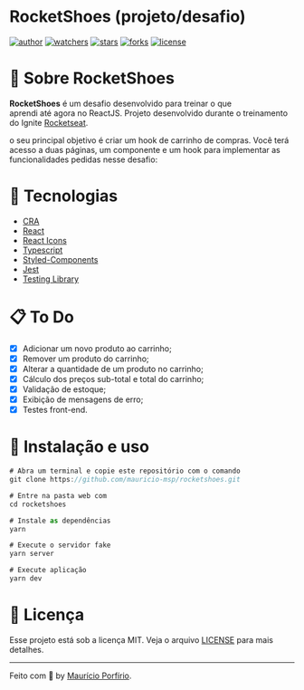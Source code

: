 # RocketShoes (projeto/desafio)

[![author](https://img.shields.io/badge/author-mauricioporfirio-blue?style=flat-square)](https://github.com/mauricio-msp)
[![watchers](https://img.shields.io/github/watchers/mauricio-msp/rocketshoes?style=flat-square&color=blue)](https://github.com/mauricio-msp/rocketshoes/watchers)
[![stars](https://img.shields.io/github/stars/mauricio-msp/rocketshoes?style=flat-square&color=blue)](https://github.com/mauricio-msp/rocketshoes/stargazers)
[![forks](https://img.shields.io/github/forks/mauricio-msp/rocketshoes?style=flat-square&color=blue)](https://github.com/mauricio-msp/rocketshoes/network/members)
[![license](https://img.shields.io/badge/license-MIT-blue?style=flat-square)](LICENSE)

# :information_desk_person: Sobre RocketShoes

**RocketShoes** é um desafio desenvolvido para treinar o que aprendi até agora no ReactJS. Projeto desenvolvido durante o treinamento do Ignite [Rocketseat](https://www.rocketseat.com.br/).

o seu principal objetivo é criar um hook de carrinho de compras. Você terá acesso a duas páginas, um componente e um hook para implementar as funcionalidades pedidas nesse desafio:


# :rocket: Tecnologias

- [CRA](https://create-react-app.dev/)
- [React](https://pt-br.reactjs.org/)
- [React Icons](https://react-icons.github.io/react-icons/)
- [Typescript](https://www.typescriptlang.org/)
- [Styled-Components](https://styled-components.com/)
- [Jest](https://jestjs.io/pt-BR/)
- [Testing Library](https://testing-library.com/)

# :clipboard: To Do

- [x] Adicionar um novo produto ao carrinho;
- [x] Remover um produto do carrinho;
- [x] Alterar a quantidade de um produto no carrinho;
- [x] Cálculo dos preços sub-total e total do carrinho;
- [x] Validação de estoque;
- [x] Exibição de mensagens de erro;
- [x] Testes front-end.

# :wrench: Instalação e uso

```js
# Abra um terminal e copie este repositório com o comando
git clone https://github.com/mauricio-msp/rocketshoes.git

# Entre na pasta web com 
cd rocketshoes

# Instale as dependências
yarn

# Execute o servidor fake
yarn server

# Execute aplicação
yarn dev
```

# :page_with_curl: Licença

Esse projeto está sob a licença MIT. Veja o arquivo [LICENSE](https://github.com/mauricio-msp/rocketshoes/blob/main/LICENSE) para mais detalhes.

---

Feito com :blue_heart: by [Maurício Porfírio](https://github.com/mauricio-msp).
